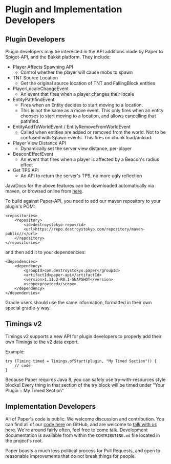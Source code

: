 Plugin and Implementation Developers
==========
## Plugin Developers
Plugin developers may be interested in the API additions made by Paper to Spigot-API, and the Bukkit platform. They include:

- Player Affects Spawning API
    - Control whether the player will cause mobs to spawn
- TNT Source Location
    - Get the original source location of TNT and FallingBlock entities
- PlayerLocaleChangeEvent
    - An event that fires when a player changes their locale
- EntityPathfindEvent
    - Fires when an Entity decides to start moving to a location.
    - This is not the same as a move event. This only fires when an entity chooses to start moving to a location, and allows cancelling that pathfind.
- EntityAddToWorldEvent / EntityRemoveFromWorldEvent
    - Called when entities are added or removed from the world. Not to be confused with Spawn events. This fires on chunk load/unload.
- Player View Distance API
    - Dynamically set the server view distance, per-player
- BeaconEffectEvent
    - An event that fires when a player is affected by a Beacon's radius effect
- Get TPS API
    - An API to return the server's TPS, no more ugly reflection

JavaDocs for the above features can be downloaded automatically via maven, or browsed online from [here](http://javadocs.destroystokyo.com).

To build against Paper-API, you need to add our maven repository to your plugin's POM:
```
<repositories>
    <repository>
        <id>destroystokyo-repo</id>
        <url>https://repo.destroystokyo.com/repository/maven-public//</url>
    </repository>
</repositories>
```
and then add it to your dependencies:
```
<dependencies>
    <dependency>
        <groupId>com.destroystokyo.paper</groupId>
        <artifactId>paper-api</artifactId>
        <version>1.11.2-R0.1-SNAPSHOT</version>
        <scope>provided</scope>
    </dependency>
</dependencies>
```
Gradle users should use the same information, formatted in their own special gradle-y way.

## Timings v2
Timings v2 supports a new API for plugin developers to properly add their own Timings to the v2 data export.

Example:

```
try (Timing timed = Timings.ofStart(plugin, "My Timed Section")) {
    // code
}
```

Because Paper requires Java 8, you can safely use try-with-resources style blocks!
Every thing in that section of the try block will be timed under "Your Plugin :: My Timed Section"


## Implementation Developers
All of Paper's code is public. We welcome discussion and contribution.
You can find all of our [code here](https://github.com/PaperMC) on GitHub, and are welcome to [talk with us here](https://paperchat.emc.gs). We're around fairly often, feel free to come talk. Development documentation is available from within the ```CONTRIBUTING.md``` file located in the project's root.

Paper boasts a much less political process for Pull Requests, and open to reasonable improvements that do not break things for people.
